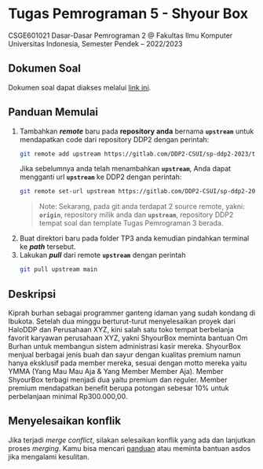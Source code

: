 # Tugas Pemrograman 5 - Shyour Box
CSGE601021 Dasar-Dasar Pemrograman 2 @ Fakultas Ilmu Komputer Universitas Indonesia,
Semester Pendek – 2022/2023

## Dokumen Soal
Dokumen soal dapat diakses melalui [link ini](https://docs.google.com/document/d/1iT1dp2ssZWuaDLW-p6cTqaduTepxe9dm_BwtVcKTFgw/edit).


## Panduan Memulai
1. Tambahkan ***remote*** baru pada **repository anda** bernama **`upstream`** untuk mendapatkan code dari repository DDP2 dengan perintah:
    ```bash
    git remote add upstream https://gitlab.com/DDP2-CSUI/sp-ddp2-2023/template-tp5-sp-ddp2.git
    ```
    Jika sebelumnya anda telah menambahkan **`upstream`**, Anda dapat mengganti url **`upstream`** ke DDP2 dengan perintah:
    ```bash
    git remote set-url upstream https://gitlab.com/DDP2-CSUI/sp-ddp2-2023/template-tp5-sp-ddp2.git
    ```
    > Note: Sekarang, pada git anda terdapat 2 source remote, yakni: **`origin`**, repository milik anda dan **`upstream`**, repository DDP2 tempat soal dan template Tugas Pemrograman 3 berada.
2. Buat direktori baru pada folder TP3 anda kemudian pindahkan terminal ke ***path*** tersebut.
3. Lakukan ***pull*** dari remote **`upstream`** dengan perintah 
    ```bash
    git pull upstream main
    ```

## Deskripsi
Kiprah burhan sebagai programmer ganteng idaman yang sudah kondang di Ibukota. Setelah dua minggu berturut-turut menyelesaikan proyek dari HaloDDP dan Perusahaan XYZ, kini salah satu toko tempat berbelanja favorit karyawan perusahaan XYZ, yakni ShyourBox meminta bantuan Om Burhan untuk membangun sistem administrasi kasir mereka. ShyourBox menjual berbagai jenis buah dan sayur dengan kualitas premium namun hanya eksklusif pada member mereka, sesuai dengan motto mereka yaitu YMMA (Yang Mau Mau Aja & Yang Member Member Aja). Member ShyourBox terbagi menjadi dua yaitu premium dan reguler. Member premium mendapatkan benefit berupa potongan sebesar 10% untuk perbelanjaan minimal Rp300.000,00. 


## Menyelesaikan konflik

Jika terjadi *merge conflict*, silakan selesaikan konflik yang ada dan
lanjutkan proses *merging*. Kamu bisa mencari [panduan](https://githowto.com/resolving_conflicts) atau meminta bantuan asdos jika mengalami kesulitan.
